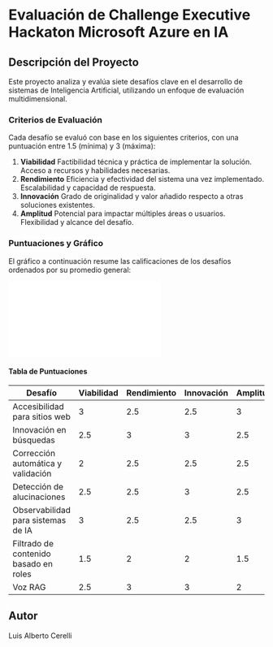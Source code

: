 # Evaluación de Challenge Executive Hackaton Microsoft Azure en IA

## Descripción del Proyecto
Este proyecto analiza y evalúa siete desafíos clave en el desarrollo de sistemas de Inteligencia Artificial, utilizando un enfoque de evaluación multidimensional.

### Criterios de Evaluación
Cada desafío se evaluó con base en los siguientes criterios, con una puntuación entre 1.5 (mínima) y 3 (máxima):
1. **Viabilidad**
Factibilidad técnica y práctica de implementar la solución.
Acceso a recursos y habilidades necesarias.
2. **Rendimiento**
Eficiencia y efectividad del sistema una vez implementado.
Escalabilidad y capacidad de respuesta.
3. **Innovación**
Grado de originalidad y valor añadido respecto a otras soluciones existentes.
4. **Amplitud**
Potencial para impactar múltiples áreas o usuarios.
Flexibilidad y alcance del desafío.

### Puntuaciones y Gráfico
El gráfico a continuación resume las calificaciones de los desafíos ordenados por su promedio general:

![Gráfico de Evaluaciones](/Users/luisalbertocerelli/Desktop/00-Todo/14_Hackaton_Real/Evaluacion_Challenges/imagenes/evaluacion_desafios.pdf)

#### Tabla de Puntuaciones
| Desafío                                | Viabilidad | Rendimiento | Innovación | Amplitud |
|---------------------------------------|------------|-------------|------------|----------|
| Accesibilidad para sitios web         | 3          | 2.5         | 2.5        | 3        |
| Innovación en búsquedas               | 2.5        | 3           | 3          | 2.5      |
| Corrección automática y validación    | 2          | 2.5         | 2.5        | 2.5      |
| Detección de alucinaciones            | 2.5        | 2.5         | 3          | 2.5      |
| Observabilidad para sistemas de IA    | 3          | 2.5         | 2.5        | 3        |
| Filtrado de contenido basado en roles | 1.5        | 2           | 2          | 1.5      |
| Voz RAG                               | 2.5        | 3           | 3          | 2        |

## Autor
Luis Alberto Cerelli    

